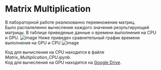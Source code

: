 # Matrix Multiplication
В лабораторной работе реализованно перемножение матриц. </br> Было распалеленно вычесление каждого значения результирующей матрицы. В таблице приведеные данные о времени выполнения на CPU и GPU. 
![image](https://user-images.githubusercontent.com/83270014/204343860-cae32051-1604-4f26-a714-e93667c77a85.png)
Ниже приведен сравнительный график времени выполнения на GPU и CPU
![image](https://user-images.githubusercontent.com/83270014/204306447-beb06f3c-27c4-4e02-92d4-2825859bc5e7.png)

Код для вычисления на CPU находится в файле *Matrix_Multiplication_CPU.ipynb*. </br>
Код для вычесления на GPU находится на [Google Drive](https://colab.research.google.com/drive/1iNtHkdFxHOCu43tEV14u1Ih50BHfgYTM?usp=share_link).

